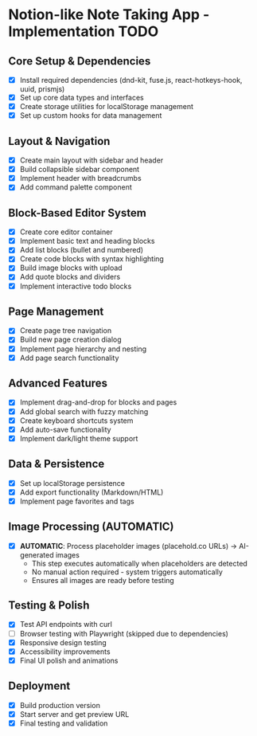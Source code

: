 # Notion-like Note Taking App - Implementation TODO

## Core Setup & Dependencies
- [x] Install required dependencies (dnd-kit, fuse.js, react-hotkeys-hook, uuid, prismjs)
- [x] Set up core data types and interfaces
- [x] Create storage utilities for localStorage management
- [x] Set up custom hooks for data management

## Layout & Navigation
- [x] Create main layout with sidebar and header
- [x] Build collapsible sidebar component
- [x] Implement header with breadcrumbs
- [x] Add command palette component

## Block-Based Editor System
- [x] Create core editor container
- [x] Implement basic text and heading blocks
- [x] Add list blocks (bullet and numbered)
- [x] Create code blocks with syntax highlighting
- [x] Build image blocks with upload
- [x] Add quote blocks and dividers
- [x] Implement interactive todo blocks

## Page Management
- [x] Create page tree navigation
- [x] Build new page creation dialog
- [x] Implement page hierarchy and nesting
- [x] Add page search functionality

## Advanced Features
- [x] Implement drag-and-drop for blocks and pages
- [x] Add global search with fuzzy matching
- [x] Create keyboard shortcuts system
- [x] Add auto-save functionality
- [x] Implement dark/light theme support

## Data & Persistence
- [x] Set up localStorage persistence
- [x] Add export functionality (Markdown/HTML)
- [x] Implement page favorites and tags

## Image Processing (AUTOMATIC)
- [x] **AUTOMATIC**: Process placeholder images (placehold.co URLs) → AI-generated images
  - This step executes automatically when placeholders are detected
  - No manual action required - system triggers automatically
  - Ensures all images are ready before testing

## Testing & Polish
- [x] Test API endpoints with curl
- [ ] Browser testing with Playwright (skipped due to dependencies)
- [x] Responsive design testing
- [x] Accessibility improvements
- [x] Final UI polish and animations

## Deployment
- [x] Build production version
- [x] Start server and get preview URL
- [x] Final testing and validation